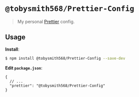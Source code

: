 # `@tobysmith568/Prettier-Config`

> My personal [Prettier](https://prettier.io) config.

## Usage

**Install**:

```bash
$ npm install @tobysmith568/Prettier-Config --save-dev
```

**Edit `package.json`**:

```jsonc
{
  // ...
  "prettier": "@tobysmith568/Prettier-Config"
}
```

